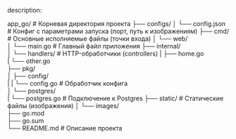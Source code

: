 description:

app_go/                   # Корневая директория проекта
├── configs/
│   └── config.json       # Конфиг с параметрами запуска (порт, путь к изображениям)
├── cmd/                  # Основные исполняемые файлы (точки входа)
│   └── web/          
│       └── main.go       # Главный файл приложения
├── internal/         
│   └── handlers/         # HTTP-обработчики (controllers)
|       ├── home.go   
|       └── other.go      
├── pkg/              
│   ├── config/       
|   |   └── config.go     # Обработчик конфига             
│   └── postgres/       
|       └── postgres.go   # Подключение к Postgres
├── static/               # Статические файлы (изображения)
│   └── images/       
├── go.mod                
├── go.sum                
└── README.md             # Описание проекта